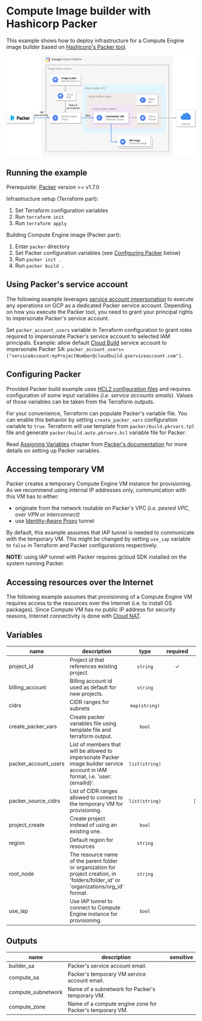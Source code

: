 # Compute Image builder with Hashicorp Packer

This example shows how to deploy infrastructure for a Compute Engine image builder based on
[Hashicorp's Packer tool](https://www.packer.io).

![High-level diagram](diagram.png "High-level diagram")

## Running the example

Prerequisite: [Packer](https://www.packer.io/downloads) version >= v1.7.0

Infrastructure setup (Terraform part):

1. Set Terraform configuration variables
2. Run `terraform init`
3. Run `terraform apply`

Building Compute Engine image (Packer part):

1. Enter `packer` directory
2. Set Packer configuration variables (see [Configuring Packer](#configuring-packer) below)
3. Run `packer init .`
4. Run `packer build .`

## Using Packer's service account

The following example leverages [service account impersonation](https://cloud.google.com/iam/docs/impersonating-service-accounts)
to execute any operations on GCP as a dedicated Packer service account. Depending on how you execute
the Packer tool, you need to grant your principal rights to impersonate Packer's service account.

Set `packer_account_users` variable in Terraform configuration to grant roles required to impersonate
Packer's service account to selected IAM principals.
Example: allow default [Cloud Build](https://cloud.google.com/build) service account to impersonate
Packer SA: `packer_account_users=["serviceAccount:myProjectNumber@cloudbuild.gserviceaccount.com"]`.

## Configuring Packer

Provided Packer build example uses [HCL2 configuration files](https://www.packer.io/guides/hcl) and
requires configuration of some input variables *(i.e. service accounts emails)*.
Values of those variables can be taken from the Terraform outputs.

For your convenience, Terraform can populate Packer's variable file.
You can enable this behavior by setting `create_packer_vars` configuration variable to `true`.
Terraform will use template from `packer/build.pkrvars.tpl` file and generate `packer/build.auto.pkrvars.hcl`
variable file for Packer.

Read [Assigning Variables](https://www.packer.io/guides/hcl/variables#assigning-variables) chapter
from [Packer's documentation](https://www.packer.io/docs) for more details on setting up Packer variables.

## Accessing temporary VM

Packer creates a temporary Compute Engine VM instance for provisioning. As we recommend using internal
IP addresses only, communication with this VM has to either:

* originate from the network routable on Packer's VPC *(i.e. peered VPC, over VPN or interconnect)*
* use [Identity-Aware Proxy](https://cloud.google.com/iap/docs/using-tcp-forwarding) tunnel

By default, this example assumes that IAP tunnel is needed to communicate with the temporary VM.
This might be changed by setting `use_iap` variable to `false` in Terraform and Packer
configurations respectively.

**NOTE:** using IAP tunnel with Packer requires gcloud SDK installed on the system running Packer.

## Accessing resources over the Internet

The following example assumes that provisioning of a Compute Engine VM requires access to
the resources over the Internet (i.e. to install OS packages). Since Compute VM has no public IP
address for security reasons, Internet connectivity is done with [Cloud NAT](https://cloud.google.com/nat/docs/overview).


<!-- BEGIN TFDOC -->

## Variables

| name | description | type | required | default |
|---|---|:---:|:---:|:---:|
| project_id | Project id that references existing project. | <code>string</code> | ✓ |  |
| billing_account | Billing account id used as default for new projects. | <code>string</code> |  | <code>null</code> |
| cidrs | CIDR ranges for subnets | <code>map&#40;string&#41;</code> |  | <code title="&#123;&#10;  image-builder &#61; &#34;10.0.0.0&#47;24&#34;&#10;&#125;">&#123;&#8230;&#125;</code> |
| create_packer_vars | Create packer variables file using template file and terraform output. | <code>bool</code> |  | <code>false</code> |
| packer_account_users | List of members that will be allowed to impersonate Packer image builder service account in IAM format, i.e. 'user:{emailid}'. | <code>list&#40;string&#41;</code> |  | <code>&#91;&#93;</code> |
| packer_source_cidrs | List of CIDR ranges allowed to connect to the temporary VM for provisioning. | <code>list&#40;string&#41;</code> |  | <code>&#91;&#34;0.0.0.0&#47;0&#34;&#93;</code> |
| project_create | Create project instead of using an existing one. | <code>bool</code> |  | <code>true</code> |
| region | Default region for resources | <code>string</code> |  | <code>&#34;europe-west1&#34;</code> |
| root_node | The resource name of the parent folder or organization for project creation, in 'folders/folder_id' or 'organizations/org_id' format. | <code>string</code> |  | <code>null</code> |
| use_iap | Use IAP tunnel to connect to Compute Engine instance for provisioning. | <code>bool</code> |  | <code>true</code> |

## Outputs

| name | description | sensitive |
|---|---|:---:|
| builder_sa | Packer's service account email. |  |
| compute_sa | Packer's temporary VM service account email. |  |
| compute_subnetwork | Name of a subnetwork for Packer's temporary VM. |  |
| compute_zone | Name of a compute engine zone for Packer's temporary VM. |  |

<!-- END TFDOC -->

